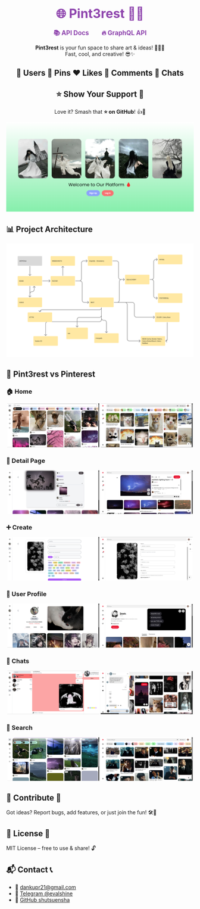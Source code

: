 <div align="center">
  <h1> 
    <a href="https://pint3rest.xyz" target="_blank" rel="noopener noreferrer" style="margin: 0 15px; font-size: 1.2em; font-weight: bold; color: #8E44AD; text-decoration: none;">
      🌐 Pint3rest 🚀✨
    </a>
  </h1>
</div>

<div align="center">
  <a href="https://pint3rest.xyz/api/docs" target="_blank" rel="noopener noreferrer" style="margin: 0 15px; font-size: 1.2em; font-weight: bold; color: #8E44AD; text-decoration: none;">
    📚 API Docs
  </a>
  <a href="https://pint3rest.xyz/api/graphql" target="_blank" rel="noopener noreferrer" style="margin: 0 15px; font-size: 1.2em; font-weight: bold; color: #8E44AD; text-decoration: none;">
    🔥 GraphQL API
  </a>
</div>

<div align="center">
  <p><strong>Pint3rest</strong> is your fun space to share art & ideas! 🎨📸💡<br>
  Fast, cool, and creative! 😎✨</p>
</div>

<div align="center">
  <h2>👤 Users  📌 Pins  ❤️ Likes  💬 Comments  💭 Chats</h2>
</div>

<div align="center">
  <h2>⭐ Show Your Support 💖</h2>
  <p>Love it? Smash that <strong>⭐ on GitHub</strong>! 👍🎉</p>
</div>

![Logo](.github/assets/logo.png)

## 📊 Project Architecture
![Architecture](.github/assets/123.png)

## 📸 Pint3rest vs Pinterest  

### 🏠 Home  
<p align="center">
  <img src=".github/assets/pint3rest-home.png" width="49%">
  <img src=".github/assets/pinterest-home.png" width="49%">
</p>

### 📌 Detail Page  
<p align="center">
  <img src=".github/assets/pint3rest-detail.png" width="49%">
  <img src=".github/assets/pinterest-detail.png" width="49%">
</p>

### ➕ Create  
<p align="center">
  <img src=".github/assets/pint3rest-create.png" width="49%">
  <img src=".github/assets/pinterest-create.png" width="49%">
</p>

### 👤 User Profile  
<p align="center">
  <img src=".github/assets/pint3rest-user.png" width="49%">
  <img src=".github/assets/pinterest-user.png" width="49%">
</p>

### 💬 Chats  
<p align="center">
  <img src=".github/assets/pint3rest-chats.png" width="49%">
  <img src=".github/assets/pinterest-chats.png" width="49%">
</p>

### 🔎 Search  
<p align="center">
  <img src=".github/assets/pint3rest-search.png" width="49%">
  <img src=".github/assets/pinterest-search.png" width="49%">
</p>





## 🤝 Contribute 🤩
Got ideas? Report bugs, add features, or just join the fun! 🛠️💬

## 📜 License 📝
MIT License – free to use & share! 🔓

## 📬 Contact 📞
- 📧 [dankupr21@gmail.com](mailto:dankupr21@gmail.com)
- 💬 <a href="https://t.me/evalshine" target="_blank" rel="noopener noreferrer">Telegram @evalshine</a>
- 🐙 <a href="https://github.com/shutsuensha" target="_blank" rel="noopener noreferrer">GitHub shutsuensha</a>
